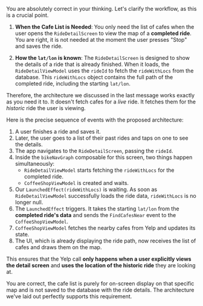 You are absolutely correct in your thinking. Let's clarify the workflow, as this is a crucial point.

1. **When the Cafe List is Needed**: You only need the list of cafes when the user opens the
   `RideDetailScreen` to view the map of a **completed ride**. You are right, it is not needed at
   the moment the user presses "Stop" and saves the ride.

2. **How the `lat/lon` is known**: The `RideDetailScreen` is designed to show the details of a ride
   that is already finished. When it loads, the `RideDetailViewModel` uses the `rideId` to fetch the
   `rideWithLocs` from the database. This `rideWithLocs` object contains the full path of the
   completed ride, including the starting `lat/lon`.

Therefore, the architecture we discussed in the last message works exactly as you need it to. It
doesn't fetch cafes for a *live* ride. It fetches them for the *historic* ride the user is viewing.

Here is the precise sequence of events with the proposed architecture:

1. A user finishes a ride and saves it.
2. Later, the user goes to a list of their past rides and taps on one to see the details.
3. The app navigates to the `RideDetailScreen`, passing the `rideId`.
4. Inside the `bikeNavGraph` composable for this screen, two things happen simultaneously:
    * `RideDetailViewModel` starts fetching the `rideWithLocs` for the completed ride.
    * `CoffeeShopViewModel` is created and waits.
5. Our `LaunchedEffect(rideWithLocs)` is waiting. As soon as `RideDetailViewModel` successfully
   loads the ride data, `rideWithLocs` is no longer null.
6. The `LaunchedEffect` triggers. It takes the starting `lat/lon` from the **completed ride's data**
   and sends the `FindCafesNear` event to the `CoffeeShopViewModel`.
7. `CoffeeShopViewModel` fetches the nearby cafes from Yelp and updates its state.
8. The UI, which is already displaying the ride path, now receives the list of cafes and draws them
   on the map.

This ensures that the Yelp call **only happens when a user explicitly views the detail screen** and
**uses the location of the historic ride** they are looking at.

You are correct, the cafe list is purely for on-screen display on that specific map and is not saved
to the database with the ride details. The architecture we've laid out perfectly supports this
requirement.